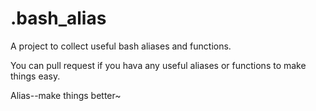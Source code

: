 # .bash_alias
A project to collect useful bash aliases and functions.

You can pull request if you hava any useful aliases or functions to make things easy.

Alias--make things better~
